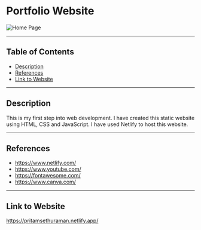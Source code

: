 # Portfolio Website

![Home Page](https://user-images.githubusercontent.com/78743757/148945926-51ab3080-53a1-4374-8790-3c579bc01bda.png)

---

## Table of Contents

- [Description](#description)
- [References](#references)
- [Link to Website](#website-link)

---

## Description
This is my first step into web development. I have created this static website using HTML, CSS and JavaScript.
I have used Netlify to host this website.

---

## References

- https://www.netlify.com/
- https://www.youtube.com/
- https://fontawesome.com/
- https://www.canva.com/

---

## Link to Website
https://pritamsethuraman.netlify.app/
